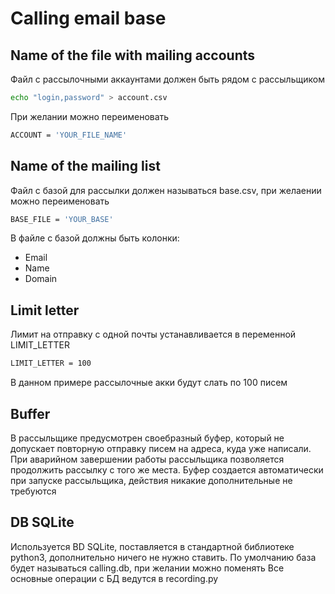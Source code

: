 # Calling email base

## Name of the file with mailing accounts

Файл с рассылочными аккаунтами должен быть рядом с рассыльщиком
```sh
echo "login,password" > account.csv
```
При желании можно переименовать
```sh
ACCOUNT = 'YOUR_FILE_NAME'
```

## Name of the mailing list

Файл с базой для рассылки должен называться base.csv, при желаении можно переименовать
```sh
BASE_FILE = 'YOUR_BASE'
```
В файле с базой должны быть колонки:
<ul>
    <li>Email</li>
    <li>Name</li>
    <li>Domain</li>
</ul>

## Limit letter

Лимит на отправку с одной почты устанавливается в переменной LIMIT_LETTER
```sh
LIMIT_LETTER = 100
```
В данном примере рассылочные акки будут слать по 100 писем

## Buffer

В рассыльщике предусмотрен своебразный буфер, который не допускает повторную отправку писем на адреса, куда уже написали. При аварийном завершении работы рассыльщика позволяется продолжить рассылку с того же места. Буфер создается автоматически при запуске рассыльщика, действия никакие дополнительные не требуются

## DB SQLite
Используется BD SQLite, поставляется в стандартной библиотеке python3, дополнительно ничего не нужно ставить.
По умолчанию база будет называться calling.db, при желании можно поменять
Все основные операции с БД ведутся в recording.py
